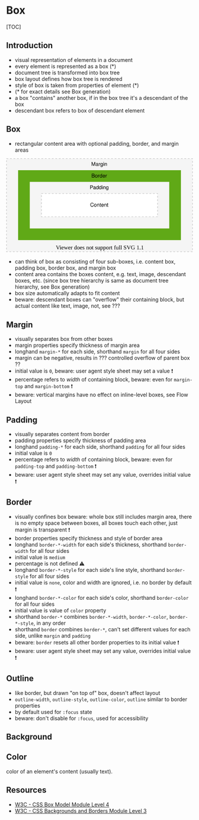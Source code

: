 # Box

[TOC]



## Introduction

- visual representation of elements in a document
- every element is represented as a box (*)
- document tree is transformed into box tree
- box layout defines how box tree is rendered
- style of box is taken from properties of element (*)
- (* for exact details see Box generation)
- a box "contains" another box, if in the box tree it's a descendant of the box
- descendant box refers to box of descendant element



## Box

- rectangular content area with optional padding, border, and margin areas

![box](illustrations/box.svg)

- can think of box as consisting of four sub-boxes, i.e. content box, padding box, border box, and margin box
- content area contains the boxes content, e.g. text, image, descendant boxes, etc.
(since box tree hierarchy is same as document tree hierarchy, see Box generation)
- box size automatically adapts to fit content
- beware: descendant boxes can "overflow" their containing block, but actual content like text, image, not, see ???

<!-- TODO see css-break-4
a box can "break" into fragments, e.g. end of line, end of page on print, etc.
e.g. inline-level box which establishes a flow FC and has a block-level child box
-->



## Margin

- visually separates box from other boxes
- margin properties specify thickness of margin area
- longhand `margin-*` for each side, shorthand `margin` for all four sides
- margin can be negative, results in ??? controlled overflow of parent box ??
- initial value is `0`, beware: user agent style sheet may set a value ❗️
- percentage refers to _width_ of containing block, beware: even for `margin-top` and `margin-bottom` ❗️
- beware: vertical margins have no effect on inline-level boxes, see Flow Layout

<!-- ToDo: margin collapse, see CSS2 8.3.1
? only vertical margins collapse
? in all FCs, or only in block layout ?
? margins DO collapse accross flow formatting context boundaries but not accross flow-root boundaries

beware: setting borders disables margin collapse !!!?!!!

not for out-of-flow boxes

BEWARE: vertical margins collapse between visually adjacent boxes, not necessary siblings in box tree, e.g. child in a deep flow FC chain with margin of sibling of highest ancestor establishing box??
very prone to error !!!
disables possibility for `box-sizing: margin-box`

one of the worst design choices, CSS should have version number to not need to be backwards compatible to be able to fix these issues ⚠️⚠️⚠️
-->

<!--  ToDo: see css-break-4
Margins adjoining a fragmentation break are sometimes truncated, e.g. on print
 -->



## Padding

- visually separates content from border
- padding properties specify thickness of padding area
- longhand `padding-*` for each side, shorthand `padding` for all four sides
- initial value is `0`
- percentage refers to _width_ of containing block, beware: even for `padding-top` and `padding-bottom` ❗️
- beware: user agent style sheet may set any value, overrides initial value ❗️



## Border

- visually confines box
beware: whole box still includes margin area, there is no empty space between boxes, all boxes touch each other, just margin is transparent ❗️
- border properties specify thickness and style of border area
- longhand `border-*-width` for each side's thickness, shorthand `border-width` for all four sides
- initial value is `medium`
- percentage is not defined ⚠️
- longhand `border-*-style` for each side's line style, shorthand `border-style` for all four sides
- initial value is `none`, color and width are ignored, i.e. no border by default ❗️
- longhand `border-*-color` for each side's color, shorthand `border-color` for all four sides
- initial value is value of `color` property
- shorthand `border-*` combines `border-*-width`, `border-*-color`, `border-*-style`, in any order
- shorthand `border` combines `border-*`, can't set different values for each side, unlike `margin` and `padding`
- beware: `border` resets all other border properties to its initial value ❗️
- beware: user agent style sheet may set any value, overrides initial value ❗️



## Outline

- like border, but drawn "on top of" box, doesn't affect layout
- `outline-width`, `outline-style`, `outline-color`, `outline` similar to border properties
- by default used for `:focus` state
- beware: don't disable for `:focus`, used for accessibility



## Background

<!-- ToDo: incorporate tmp Background -->



## Color

<!-- ToDo: see css-color -->

color of an element's content (usually text).



## Resources

- [W3C - CSS Box Model Module Level 4](https://www.w3.org/TR/css-box-4/)
- [W3C - CSS Backgrounds and Borders Module Level 3](https://www.w3.org/TR/css-backgrounds-3/)